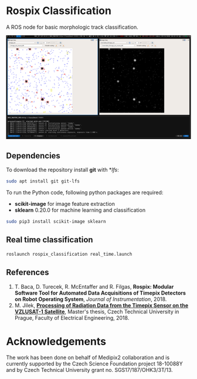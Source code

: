 # Rospix Classification

A ROS node for basic morphologic track classification.

![rospix](misc/rospix.png)

## Dependencies

To download the repository install **git** with **lfs*:
```bash
sudo apt install git git-lfs
```

To run the Python code, following python packages are required:
* **scikit-image** for image feature extraction
* **sklearn** 0.20.0 for machine learning and classification
```bash
sudo pip3 install scikit-image sklearn
```

## Real time classification

```bash
roslaunch rospix_classification real_time.launch
```

## References
1. T. Baca, D. Turecek, R. McEntaffer and R. Filgas, **Rospix: Modular Software Tool for Automated Data Acquisitions of Timepix Detectors on Robot Operating System**, _Journal of Instrumentation_, 2018.
2. M. Jilek, **[Processing of Radiation Data from the Timepix Sensor on the VZLUSAT-1 Satellite](https://dspace.cvut.cz/bitstream/handle/10467/77036/F3-DP-2018-Jilek-Martin-thesis.pdf)**, Master's thesis, Czech Technical University in Prague, Faculty of Electrical Engineering, 2018.

# Acknowledgements

The work has been done on behalf of Medipix2 collaboration and is currently supported by the Czech Science Foundation project 18-10088Y and by Czech Technical University grant no. SGS17/187/OHK3/3T/13.
